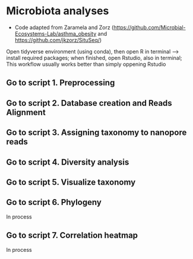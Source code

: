# Microbiota analyses 
- Code adapted from Zaramela and Zorz (https://github.com/Microbial-Ecosystems-Lab/asthma_obesity and https://github.com/jkzorz/SituSeq/)

Open tidyverse environment (using conda), then open R in terminal --> install required packages; when finished, open Rstudio, also in terminal; This workflow usually works better than simply oppening Rstudio 

## Go to script 1. Preprocessing 

## Go to script 2. Database creation and Reads Alignment

## Go to script 3. Assigning taxonomy to nanopore reads

## Go to script 4. Diversity analysis

## Go to script 5. Visualize taxonomy 

## Go to script 6. Phylogeny
In process
## Go to script 7. Correlation heatmap 
In process

